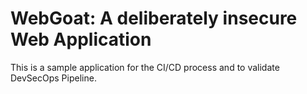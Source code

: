 # WebGoat: A deliberately insecure Web Application
This is a sample application for the CI/CD process and to validate DevSecOps Pipeline.
